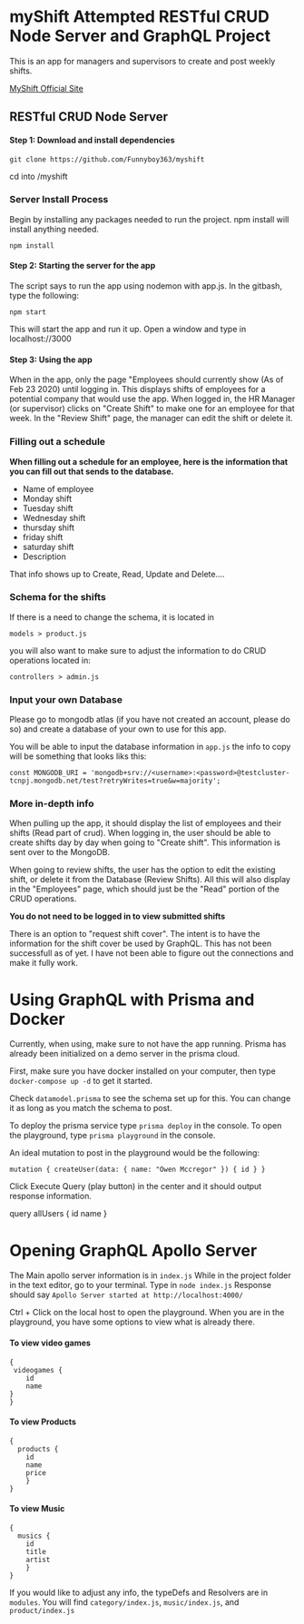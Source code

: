 # myShift Attempted RESTful CRUD Node Server and GraphQL Project
This is an app for managers and supervisors to create and post weekly shifts.

[MyShift Official Site](https://myshift-gs.herokuapp.com/ "myshift offical site")

## RESTful CRUD Node Server
#### Step 1: Download and install dependencies

`git clone https://github.com/Funnyboy363/myshift`

cd into /myshift

### Server Install Process
Begin by installing any packages needed to run the project. npm install will install anything needed.

`npm install`

#### Step 2: Starting the server for the app
The script says to run the app using nodemon with app.js. In the gitbash, type the following:

`npm start`

This will start the app and run it up. Open a window and type in localhost://3000

#### Step 3: Using the app

When in the app, only the page "Employees should currently show (As of Feb 23 2020) until logging in. This displays shifts of employees for a potential company that would use the app.
 When logged in, the HR Manager (or supervisor) clicks on "Create Shift" to make one for an employee for that week. In the "Review Shift" page, the manager can edit the shift or delete it.

 ### Filling out a schedule

 **When filling out a schedule for an employee, here is the information that you can fill out that sends to the database.** 

* Name of employee
* Monday shift
* Tuesday shift
* Wednesday shift  
* thursday shift
* friday shift
* saturday shift
* Description

That info shows up to Create, Read, Update and Delete....

### Schema for the shifts

If there is a need to change the schema, it is located in 

`models > product.js`

you will also want to make sure to adjust the information to do CRUD operations located in:

`controllers > admin.js`


### Input your own Database

Please go to mongodb atlas (if you have not created an account, please do so) and create a database of your own to use for this app. 

You will be able to input the database information in `app.js`
the info to copy will be something that looks liks this:

```const MONGODB_URI = 'mongodb+srv://<username>:<password>@testcluster-tcnpj.mongodb.net/test?retryWrites=true&w=majority';```

### More in-depth info
When pulling up the app, it should display the list of employees and their shifts (Read part of crud). When logging in, the user should be able to create shifts day by day when going to "Create shift". This information is sent over to the MongoDB. 

When going to review shifts, the user has the option to edit the existing shift, or delete it from the Database (Review Shifts). All this will also display in the "Employees" page, which should just be the "Read" portion of the CRUD operations. 

**You do not need to be logged in to view submitted shifts**

There is an option to "request shift cover". The intent is to have the information for the shift cover be used by GraphQL. This has not been successfull as of yet. I have not been able to figure out the connections and make it fully work. 


# Using GraphQL with Prisma and Docker

Currently, when using, make sure to not have the app running.
Prisma has already been initialized on a demo server in the prisma cloud. 

First, make sure you have docker installed on your computer, then type `docker-compose up -d` to get it started.

Check `datamodel.prisma` to see the schema set up for this. You can change it as long as you match the schema to post.

To deploy the prisma service type `prisma deploy` in the console.
To open the playground, type `prisma playground` in the console.

An ideal mutation to post in the playground would be the following:

` mutation {
    createUser(data: {
        name: "Owen Mccregor"
    }) {
        id
    }
} `

Click Execute Query (play button) in the center and it should output response information.



query allUsers {
    id
    name
}


# Opening GraphQL Apollo Server
The Main apollo server information is in `index.js`
While in the project folder in the text editor, go to your terminal.
Type in `node index.js`
Response should say 
`Apollo Server started at http://localhost:4000/`

Ctrl + Click on the local host to open the playground.
When you are in the playground, you have some options to view what is already there. 

#### To view video games
```
{
 videogames {
    id
    name
}
} 
```

#### To view Products
```
{
  products {
    id
    name
    price
    }
}
```

#### To view Music
```
{
  musics {
    id
    title
    artist
    }
}
```

If you would like to adjust any info, the typeDefs and Resolvers are in 
`modules`. You will find `category/index.js`, `music/index.js`, and `product/index.js`